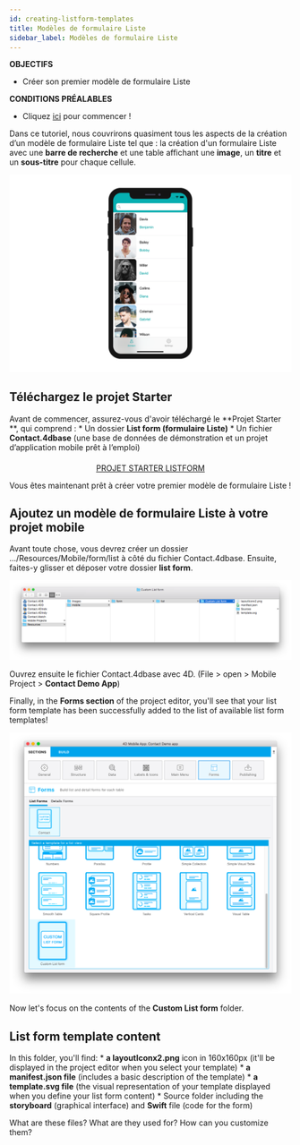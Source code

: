 ```yaml
---
id: creating-listform-templates
title: Modèles de formulaire Liste
sidebar_label: Modèles de formulaire Liste
---
```

<div class = "objectives"> 

**OBJECTIFS**

* Créer son premier modèle de formulaire Liste</div> <div class = "prerequisites"> 

**CONDITIONS PRÉALABLES**

* Cliquez [ici](prerequisites.html) pour commencer !</div> 

Dans ce tutoriel, nous couvrirons quasiment tous les aspects de la création d’un modèle de formulaire Liste tel que : la création d'un formulaire Liste avec une **barre de recherche** et une table affichant une **image**, un **titre** et un **sous-titre** pour chaque cellule.

![List form template final result](assets/custom-listform/custom-template-final-result.png)

## Téléchargez le projet Starter

Avant de commencer, assurez-vous d'avoir téléchargé le **Projet Starter **, qui comprend : * Un dossier **List form (formulaire Liste)** * Un fichier **Contact.4dbase** (une base de données de démonstration et un projet d’application mobile prêt à l’emploi)

<div style="text-align: center; margin-top: 20px">
  <p>
    

<a class="button"
href="../assets/custom-listform/CustomListFormStarterProject.zip">PROJET STARTER LISTFORM</a>

  </p>
</div>

Vous êtes maintenant prêt à créer votre premier modèle de formulaire Liste !

## Ajoutez un modèle de formulaire Liste à votre projet mobile

Avant toute chose, vous devrez créer un dossier .../Resources/Mobile/form/list à côté du fichier Contact.4dbase. Ensuite, faites-y glisser et déposer votre dossier **list form**.

![Mobile folder list form template](assets/custom-listform/mobile-folder-custom-template.png)

Ouvrez ensuite le fichier Contact.4dbase avec 4D. (File > open > Mobile Project > **Contact Demo App**)

Finally, in the **Forms section** of the project editor, you'll see that your list form template has been successfully added to the list of available list form templates!

![Forms section](assets/custom-listform/custom-listform-template.png)

Now let's focus on the contents of the **Custom List form** folder.

## List form template content

In this folder, you'll find: * **a layoutIconx2.png** icon in 160x160px (it'll be displayed in the project editor when you select your template) * **a manifest.json file** (includes a basic description of the template) * **a template.svg file** (the visual representation of your template displayed when you define your list form content) * Source folder including the **storyboard** (graphical interface) and **Swift** file (code for the form)

What are these files? What are they used for? How can you customize them?